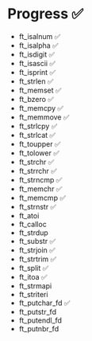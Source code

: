 # Progress ✅

- ft_isalnum	✅
- ft_isalpha	✅
- ft_isdigit	✅
- ft_isascii	✅
- ft_isprint	✅
- ft_strlen	✅ 
- ft_memset	✅
- ft_bzero	✅
- ft_memcpy	✅
- ft_memmove	✅
- ft_strlcpy	✅
- ft_strlcat	✅
- ft_toupper	✅
- ft_tolower	✅
- ft_strchr	✅
- ft_strrchr	✅
- ft_strncmp	✅
- ft_memchr	✅
- ft_memcmp	✅
- ft_strnstr	✅
- ft_atoi	
- ft_calloc	
- ft_strdup	
- ft_substr	✅
- ft_strjoin	✅
- ft_strtrim	✅
- ft_split	✅
- ft_itoa	✅
- ft_strmapi	
- ft_striteri	
- ft_putchar_fd	✅
- ft_putstr_fd	
- ft_putendl_fd	
- ft_putnbr_fd	
